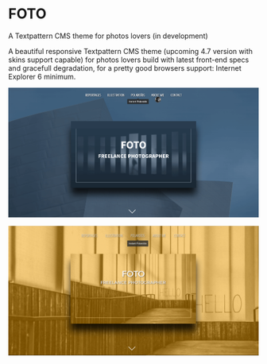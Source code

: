 # FOTO
A Textpattern CMS theme for photos lovers (in development)

A beautiful responsive Textpattern CMS theme (upcoming 4.7 version with skins support capable) for photos lovers build with latest front-end specs and gracefull degradation, for a pretty good browsers support: Internet Explorer 6 minimum.

![FOTO Theme for Textattern CMS 4.7+](https://raw.githubusercontent.com/cara-tm/FOTO/master/FOTO-theme-sample-2.png)

![FOTO Theme for Textattern CMS 4.7+](https://raw.githubusercontent.com/cara-tm/FOTO/master/FOTO-theme.png)

